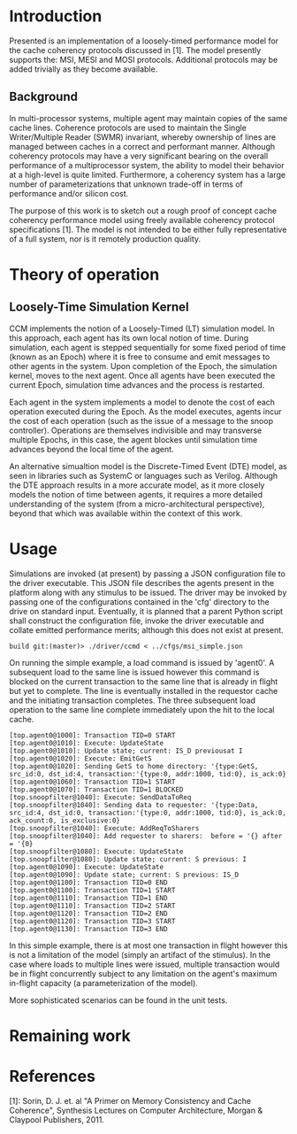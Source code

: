 # Introduction

Presented is an implementation of a loosely-timed performance model
for the cache coherency protocols discussed in [1]. The model
presently supports the: MSI, MESI and MOSI protocols. Additional
protocols may be added trivially as they become available.

## Background

In multi-processor systems, multiple agent may maintain copies of the
same cache lines. Coherence protocols are used to maintain the Single
Writer/Multiple Reader (SWMR) invariant, whereby ownership of lines are
managed between caches in a correct and performant manner. Although
coherency protocols may have a very significant bearing on the overall
performance of a multiprocessor system, the ability to model their
behavior at a high-level is quite limited. Furthermore, a coherency
system has a large number of parameterizations that unknown trade-off
in terms of performance and/or silicon cost.

The purpose of this work is to sketch out a rough proof of concept
cache coherency performance model using freely available coherency
protocol specifications [1]. The model is not intended to be either
fully representative of a full system, nor is it remotely production
quality.


# Theory of operation

## Loosely-Time Simulation Kernel

CCM implements the notion of a Loosely-Timed (LT) simulation model. In
this approach, each agent has its own local notion of time. During
simulation, each agent is stepped sequentially for some fixed period
of time (known as an Epoch) where it is free to consume and emit
messages to other agents in the system. Upon completion of the Epoch,
the simulation kernel, moves to the next agent. Once all agents have
been executed the current Epoch, simulation time advances and the
process is restarted.

Each agent in the system implements a model to denote the cost of each
operation executed during the Epoch. As the model executes, agents
incur the cost of each operation (such as the issue of a message to
the snoop controller). Operations are themselves indivisible and may
transverse multiple Epochs, in this case, the agent blockes until
simulation time advances beyond the local time of the agent.

An alternative simualtion model is the Discrete-Timed Event (DTE)
model, as seen in libraries such as SystemC or languages such as
Verilog. Although the DTE approach results in a more accurate model,
as it more closely models the notion of time between agents, it
requires a more detailed understanding of the system (from a
micro-architectural perspective), beyond that which was available
within the context of this work.

# Usage

Simulations are invoked (at present) by passing a JSON configuration
file to the driver executable. This JSON file describes the agents
present in the platform along with any stimulus to be issued. The
driver may be invoked by passing one of the configurations contained
in the 'cfg' directory to the drive on standard input. Eventually, it
is planned that a parent Python script shall construct the
configuration file, invoke the driver executable and collate emitted
performance merits; although this does not exist at present.

```
build git:(master)> ./driver/ccmd < ../cfgs/msi_simple.json
```

On running the simple example, a load command is issued by 'agent0'.
A subsequent load to the same line is issued however this command is
blocked on the current transaction to the same line that is already in
flight but yet to complete. The line is eventually installed in the
requestor cache and the initiating transaction completes. The three
subsequent load operation to the same line complete immediately upon
the hit to the local cache.

```
[top.agent0@1000]: Transaction TID=0 START
[top.agent0@1010]: Execute: UpdateState
[top.agent0@1010]: Update state; current: IS_D previousat I
[top.agent0@1020]: Execute: EmitGetS
[top.agent0@1020]: Sending GetS to home directory: '{type:GetS, src_id:0, dst_id:4, transaction:'{type:0, addr:1000, tid:0}, is_ack:0}
[top.agent0@1060]: Transaction TID=1 START
[top.agent0@1070]: Transaction TID=1 BLOCKED
[top.snoopfilter@1040]: Execute: SendDataToReq
[top.snoopfilter@1040]: Sending data to requester: '{type:Data, src_id:4, dst_id:0, transaction:'{type:0, addr:1000, tid:0}, is_ack:0, ack_count:0, is_exclusive:0}
[top.snoopfilter@1040]: Execute: AddReqToSharers
[top.snoopfilter@1040]: Add requester to sharers:  before = '{} after = '{0}
[top.snoopfilter@1080]: Execute: UpdateState
[top.snoopfilter@1080]: Update state; current: S previous: I
[top.agent0@1090]: Execute: UpdateState
[top.agent0@1090]: Update state; current: S previous: IS_D
[top.agent0@1100]: Transaction TID=0 END
[top.agent0@1100]: Transaction TID=1 START
[top.agent0@1110]: Transaction TID=1 END
[top.agent0@1110]: Transaction TID=2 START
[top.agent0@1120]: Transaction TID=2 END
[top.agent0@1120]: Transaction TID=3 START
[top.agent0@1130]: Transaction TID=3 END
```

In this simple example, there is at most one transaction in flight
however this is not a limitation of the model (simply an artifact of
the stimulus). In the case where loads to multiple lines were issued,
multiple transaction would be in flight concurrently subject to any
limitation on the agent's maximum in-flight capacity (a
parameterization of the model).

More sophisticated scenarios can be found in the unit tests.

# Remaining work

# References

[1]: Sorin, D. J. et. al "A Primer on Memory Consistency and Cache Coherence", Synthesis Lectures on Computer Architecture, Morgan & Claypool Publishers, 2011.
